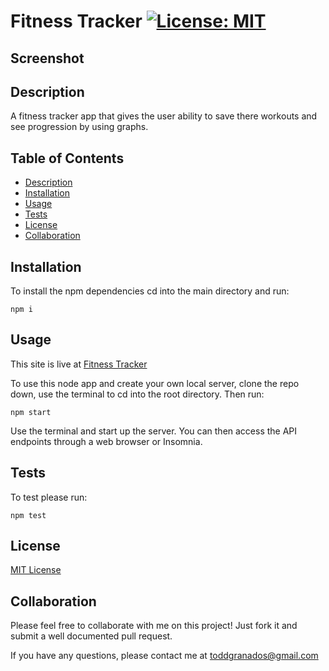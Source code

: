 # Fitness Tracker [![License: MIT](https://img.shields.io/badge/License-MIT-yellow.svg)](https://opensource.org/licenses/MIT)

## Screenshot





## Description

A fitness tracker app that gives the user ability to save there workouts and see progression by using graphs. 


## Table of Contents

- [Description](#Description)
- [Installation](#Installation)
- [Usage](#Usage)
- [Tests](#Tests)
- [License](#License)
- [Collaboration](#Collaboration)

## Installation

To install the npm dependencies cd into the main directory and run:

```
npm i
```

## Usage

This site is live at [Fitness Tracker](https://powerful-sea-65196.herokuapp.com/)

To use this node app and create your own local server, clone the repo down, use the terminal to cd into the root directory. Then run:

```
npm start
```

Use the terminal and start up the server. You can then access the API endpoints through a web browser or Insomnia.

## Tests

To test please run:

```
npm test
```

## License

[MIT License](https://opensource.org/licenses/MIT)

## Collaboration

Please feel free to collaborate with me on this project! Just fork it and submit a well documented pull request.

If you have any questions, please contact me at toddgranados@gmail.com
